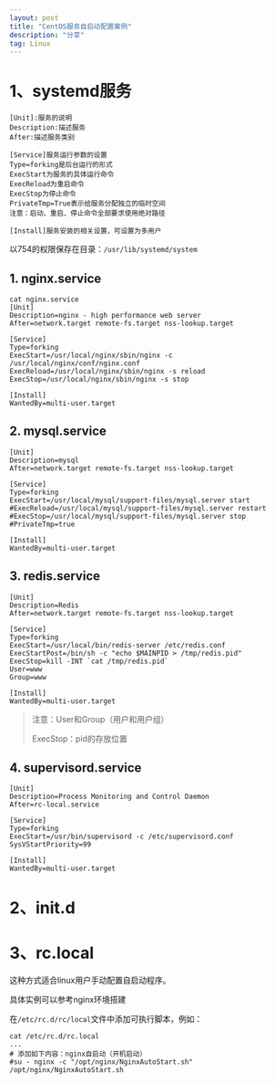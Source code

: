 ```yaml
---
layout: post
title: "CentOS服务自启动配置案例"
description: "分享"
tag: Linux
---
```


# 1、systemd服务

```
[Unit]:服务的说明
Description:描述服务
After:描述服务类别

[Service]服务运行参数的设置
Type=forking是后台运行的形式
ExecStart为服务的具体运行命令
ExecReload为重启命令
ExecStop为停止命令
PrivateTmp=True表示给服务分配独立的临时空间
注意：启动、重启、停止命令全部要求使用绝对路径

[Install]服务安装的相关设置，可设置为多用户
```

以754的权限保存在目录：`/usr/lib/systemd/system `

## 1. nginx.service

```
cat nginx.service
[Unit]
Description=nginx - high performance web server
After=network.target remote-fs.target nss-lookup.target

[Service]
Type=forking
ExecStart=/usr/local/nginx/sbin/nginx -c /usr/local/nginx/conf/nginx.conf
ExecReload=/usr/local/nginx/sbin/nginx -s reload
ExecStop=/usr/local/nginx/sbin/nginx -s stop

[Install]
WantedBy=multi-user.target
```

## 2. mysql.service

```
[Unit]
Description=mysql
After=network.target remote-fs.target nss-lookup.target

[Service]
Type=forking
ExecStart=/usr/local/mysql/support-files/mysql.server start
#ExecReload=/usr/local/mysql/support-files/mysql.server restart
#ExecStop=/usr/local/mysql/support-files/mysql.server stop
#PrivateTmp=true

[Install]
WantedBy=multi-user.target
```

## 3. redis.service

```
[Unit]
Description=Redis
After=network.target remote-fs.target nss-lookup.target

[Service]
Type=forking
ExecStart=/usr/local/bin/redis-server /etc/redis.conf
ExecStartPost=/bin/sh -c "echo $MAINPID > /tmp/redis.pid"
ExecStop=kill -INT `cat /tmp/redis.pid`
User=www
Group=www

[Install]
WantedBy=multi-user.target
```

> 注意：User和Group（用户和用户组）
>
> ExecStop：pid的存放位置

## 4. supervisord.service

```
[Unit]
Description=Process Monitoring and Control Daemon
After=rc-local.service

[Service]
Type=forking
ExecStart=/usr/bin/supervisord -c /etc/supervisord.conf
SysVStartPriority=99

[Install]
WantedBy=multi-user.target
```



# 2、init.d





# 3、rc.local

这种方式适合linux用户手动配置自启动程序。

具体实例可以参考nginx环境搭建

在`/etc/rc.d/rc/local`文件中添加可执行脚本，例如：

```
cat /etc/rc.d/rc.local 
...
# 添加如下内容：nginx自启动（开机启动）
#su - nginx -c "/opt/nginx/NginxAutoStart.sh"
/opt/nginx/NginxAutoStart.sh
```

